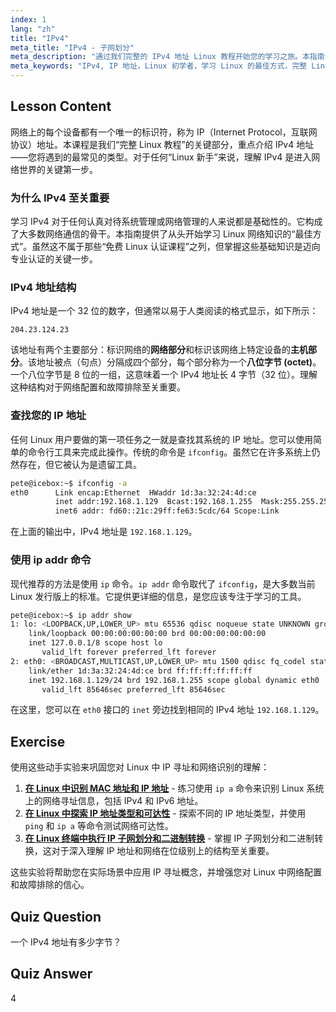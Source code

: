 ```yaml
---
index: 1
lang: "zh"
title: "IPv4"
meta_title: "IPv4 - 子网划分"
meta_description: "通过我们完整的 IPv4 地址 Linux 教程开始您的学习之旅。本指南专为初学者设计，是学习 Linux 网络知识的最佳途径，涵盖 IP 结构和 ip addr 等基本命令行工具。"
meta_keywords: "IPv4, IP 地址，Linux 初学者，学习 Linux 的最佳方式，完整 Linux 教程，免费在线 Linux 课程，免费 Linux 认证课程，Linux 网络，ifconfig, ip addr"
---
```


## Lesson Content

网络上的每个设备都有一个唯一的标识符，称为 IP（Internet Protocol，互联网协议）地址。本课程是我们“完整 Linux 教程”的关键部分，重点介绍 IPv4 地址——您将遇到的最常见的类型。对于任何“Linux 新手”来说，理解 IPv4 是进入网络世界的关键第一步。

### 为什么 IPv4 至关重要

学习 IPv4 对于任何认真对待系统管理或网络管理的人来说都是基础性的。它构成了大多数网络通信的骨干。本指南提供了从头开始学习 Linux 网络知识的“最佳方式”。虽然这不属于那些“免费 Linux 认证课程”之列，但掌握这些基础知识是迈向专业认证的关键一步。

### IPv4 地址结构

IPv4 地址是一个 32 位的数字，但通常以易于人类阅读的格式显示，如下所示：

```
204.23.124.23
```

该地址有两个主要部分：标识网络的**网络部分**和标识该网络上特定设备的**主机部分**。该地址被点（句点）分隔成四个部分，每个部分称为一个**八位字节 (octet)**。一个八位字节是 8 位的一组，这意味着一个 IPv4 地址长 4 字节（32 位）。理解这种结构对于网络配置和故障排除至关重要。

### 查找您的 IP 地址

任何 Linux 用户要做的第一项任务之一就是查找其系统的 IP 地址。您可以使用简单的命令行工具来完成此操作。传统的命令是 `ifconfig`。虽然它在许多系统上仍然存在，但它被认为是遗留工具。

```bash
pete@icebox:~$ ifconfig -a
eth0      Link encap:Ethernet  HWaddr 1d:3a:32:24:4d:ce
          inet addr:192.168.1.129  Bcast:192.168.1.255  Mask:255.255.255.0
          inet6 addr: fd60::21c:29ff:fe63:5cdc/64 Scope:Link
```

在上面的输出中，IPv4 地址是 `192.168.1.129`。

### 使用 ip addr 命令

现代推荐的方法是使用 `ip` 命令。`ip addr` 命令取代了 `ifconfig`，是大多数当前 Linux 发行版上的标准。它提供更详细的信息，是您应该专注于学习的工具。

```bash
pete@icebox:~$ ip addr show
1: lo: <LOOPBACK,UP,LOWER_UP> mtu 65536 qdisc noqueue state UNKNOWN group default qlen 1000
    link/loopback 00:00:00:00:00:00 brd 00:00:00:00:00:00
    inet 127.0.0.1/8 scope host lo
       valid_lft forever preferred_lft forever
2: eth0: <BROADCAST,MULTICAST,UP,LOWER_UP> mtu 1500 qdisc fq_codel state UP group default qlen 1000
    link/ether 1d:3a:32:24:4d:ce brd ff:ff:ff:ff:ff:ff
    inet 192.168.1.129/24 brd 192.168.1.255 scope global dynamic eth0
       valid_lft 85646sec preferred_lft 85646sec
```

在这里，您可以在 `eth0` 接口的 `inet` 旁边找到相同的 IPv4 地址 `192.168.1.129`。

## Exercise

使用这些动手实验来巩固您对 Linux 中 IP 寻址和网络识别的理解：

1. **[在 Linux 中识别 MAC 地址和 IP 地址](https://labex.io/zh/labs/comptia-identify-mac-and-ip-addresses-in-linux-592731)** - 练习使用 `ip a` 命令来识别 Linux 系统上的网络寻址信息，包括 IPv4 和 IPv6 地址。
2. **[在 Linux 中探索 IP 地址类型和可达性](https://labex.io/zh/labs/comptia-explore-ip-address-types-and-reachability-in-linux-592780)** - 探索不同的 IP 地址类型，并使用 `ping` 和 `ip a` 等命令测试网络可达性。
3. **[在 Linux 终端中执行 IP 子网划分和二进制转换](https://labex.io/zh/labs/comptia-perform-ip-subnetting-and-binary-conversion-in-the-linux-terminal-592782)** - 掌握 IP 子网划分和二进制转换，这对于深入理解 IP 地址和网络在位级别上的结构至关重要。

这些实验将帮助您在实际场景中应用 IP 寻址概念，并增强您对 Linux 中网络配置和故障排除的信心。

## Quiz Question

一个 IPv4 地址有多少字节？

## Quiz Answer

4
